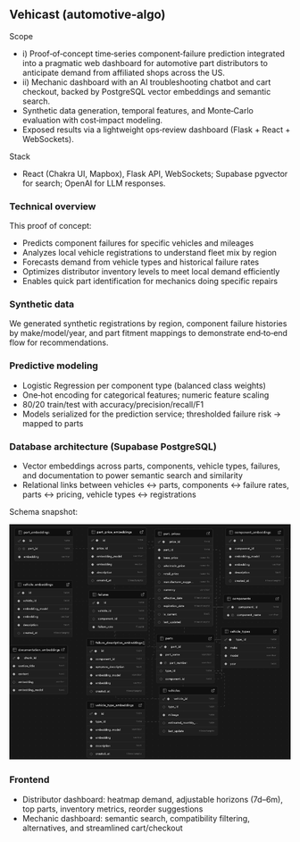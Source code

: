 
## Vehicast (automotive‑algo)

Scope
- i) Proof‑of‑concept time‑series component‑failure prediction integrated into a pragmatic web dashboard for automotive part distributors to anticipate demand from affiliated shops across the US.
- ii) Mechanic dashboard with an AI troubleshooting chatbot and cart checkout, backed by PostgreSQL vector embeddings and semantic search.
- Synthetic data generation, temporal features, and Monte‑Carlo evaluation with cost‑impact modeling.
- Exposed results via a lightweight ops‑review dashboard (Flask + React + WebSockets).

Stack
- React (Chakra UI, Mapbox), Flask API, WebSockets; Supabase pgvector for search; OpenAI for LLM responses.

### Technical overview

This proof of concept:
- Predicts component failures for specific vehicles and mileages
- Analyzes local vehicle registrations to understand fleet mix by region
- Forecasts demand from vehicle types and historical failure rates
- Optimizes distributor inventory levels to meet local demand efficiently
- Enables quick part identification for mechanics doing specific repairs

### Synthetic data
We generated synthetic registrations by region, component failure histories by make/model/year, and part fitment mappings to demonstrate end‑to‑end flow for recommendations.

### Predictive modeling
- Logistic Regression per component type (balanced class weights)
- One‑hot encoding for categorical features; numeric feature scaling
- 80/20 train/test with accuracy/precision/recall/F1
- Models serialized for the prediction service; thresholded failure risk → mapped to parts

### Database architecture (Supabase PostgreSQL)
- Vector embeddings across parts, components, vehicle types, failures, and documentation to power semantic search and similarity
- Relational links between vehicles ↔ parts, components ↔ failure rates, parts ↔ pricing, vehicle types ↔ registrations

Schema snapshot:

![Supabase schema](frontend/public/assets/images/supabase/supabase-schema.png)

### Frontend
- Distributor dashboard: heatmap demand, adjustable horizons (7d–6m), top parts, inventory metrics, reorder suggestions
- Mechanic dashboard: semantic search, compatibility filtering, alternatives, and streamlined cart/checkout

